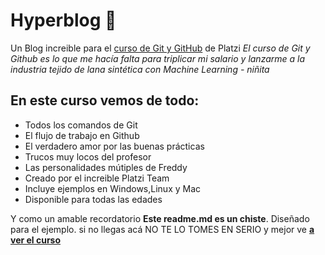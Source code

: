 # Hyperblog 💚

Un Blog increible para el [curso de Git y GitHub](http://https://platzi.com/cursos/git-github/) de Platzi
_El curso de Git y Github es lo que me hacía falta para triplicar mi salario y lanzarme a la industria tejido de lana sintética con Machine Learning_
_- niñita_

## En este curso vemos de todo:

- Todos los comandos de Git
- El flujo de trabajo en Github
- El verdadero amor por las buenas prácticas
- Trucos muy locos del profesor
- Las personalidades mútiples de Freddy
- Creado por el increible Platzi Team
- Incluye ejemplos en Windows,Linux y Mac
- Disponible para todas las edades

Y como un amable recordatorio **Este readme.md es un chiste**. Diseñado para el ejemplo. si no llegas acá NO TE LO TOMES EN SERIO y mejor ve [**a ver el curso**](http://https://platzi.com/cursos/git-github/)
